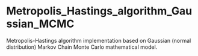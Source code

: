 # Metropolis_Hastings_algorithm_Gaussian_MCMC

Metropolis-Hastings algorithm implementation based on Gaussian (normal distribution) Markov Chain Monte Carlo mathematical model.
